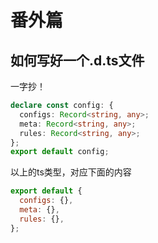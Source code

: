 # 番外篇

## 如何写好一个.d.ts文件

一字抄！

```ts
declare const config: {
  configs: Record<string, any>;
  meta: Record<string, any>;
  rules: Record<string, any>;
};
export default config;
```

以上的ts类型，对应下面的内容

```js
export default {
  configs: {},
  meta: {},
  rules: {},
};
```
